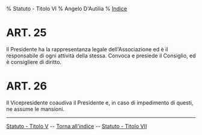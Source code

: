 % Statuto - Titolo VI
% Angelo D'Autilia
% [Indice](00-Indice.html)

# ART. 25

Il Presidente ha la rappresentanza legale dell'Associazione ed è il responsabile di ogni
attività della stessa. Convoca e presiede il Consiglio, ed è consigliere di diritto.

# ART. 26

Il Vicepresidente coaudiva il Presidente e, in caso di impedimento di questi, ne assume le
mansioni.

---

[<i class="fa fa-arrow-left"></i> Statuto - Titolo V](Statuto-Titolo-V.html) -- [Torna all'indice](Statuto.html) -- [Statuto - Titolo VII <i class="fa fa-arrow-right"></i>](Statuto-Titolo-VII.html)

